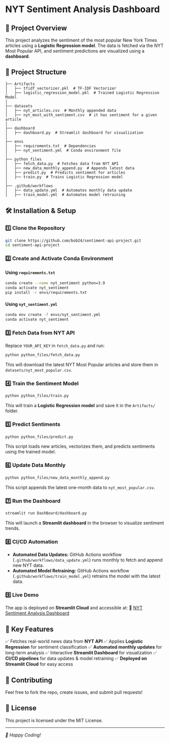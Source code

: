 # NYT Sentiment Analysis Dashboard

## 📌 Project Overview
This project analyzes the sentiment of the most popular New York Times articles using a **Logistic Regression model**. The data is fetched via the NYT Most Popular API, and sentiment predictions are visualized using a **dashboard**.

## 📂 Project Structure
```
├── Artifacts
│   ├── tfidf_vectorizer.pkl  # TF-IDF Vectorizer
│   ├── logistic_regression_model.pkl  # Trained Logistic Regression Model
│
├── datasets
│   ├── nyt_articles.csv  # Monthly appended data
│   ├── nyt_most_with_sentiment.csv  # it has sentiment for a given article
│
├── dashboard
│   ├── dashboard.py  # Streamlit dashboard for visualization
│
├── envs
│   ├── requirements.txt  # Dependencies
│   ├── nyt_sentiment.yml  # Conda environment file
│
├── python_files
│   ├── fetch_data.py  # Fetches data from NYT API
│   ├── new_data_monthly_append.py  # Appends latest data
│   ├── predict.py  # Predicts sentiment for articles
│   ├── train.py  # Trains Logistic Regression model
│
├── .github/workflows
│   ├── data_update.yml  # Automates monthly data update
│   ├── train_model.yml  # Automates model retraining
```

## 🛠 Installation & Setup
### 1️⃣ Clone the Repository
```bash
git clone https://github.com/bob24/sentiment-api-project.git
cd sentiment-api-project
```

### 2️⃣ Create and Activate Conda Environment
#### Using `requirements.txt`
```bash
conda create --name nyt_sentiment python=3.9
conda activate nyt_sentiment
pip install -r envs/requirements.txt
```
#### Using `nyt_sentiment.yml`
```bash
conda env create -f envs/nyt_sentiment.yml
conda activate nyt_sentiment
```

### 3️⃣ Fetch Data from NYT API
Replace `YOUR_API_KEY` in `fetch_data.py` and run:
```bash
python python_files/fetch_data.py
```
This will download the latest NYT Most Popular articles and store them in `datasets/nyt_most_popular.csv`.

### 4️⃣ Train the Sentiment Model
```bash
python python_files/train.py
```
This will train a **Logistic Regression model** and save it in the `Artifacts/` folder.

### 5️⃣ Predict Sentiments
```bash
python python_files/predict.py
```
This script loads new articles, vectorizes them, and predicts sentiments using the trained model.

### 6️⃣ Update Data Monthly
```bash
python python_files/new_data_monthly_append.py
```
This script appends the latest one-month data to `nyt_most_popular.csv`.

### 7️⃣ Run the Dashboard
```bash
streamlit run DashBoard/dashboard.py
```
This will launch a **Streamlit dashboard** in the browser to visualize sentiment trends.

### 8️⃣ CI/CD Automation
- **Automated Data Updates:** GitHub Actions workflow (`.github/workflows/data_update.yml`) runs monthly to fetch and append new NYT data.
- **Automated Model Retraining:** GitHub Actions workflow (`.github/workflows/train_model.yml`) retrains the model with the latest data.

### 9️⃣ Live Demo
The app is deployed on **Streamlit Cloud** and accessible at:
🔗 [NYT Sentiment Analysis Dashboard](https://sentiment-api-project-udyi9crqmnmb4mbf8w78os.streamlit.app/#predicted-sentiment-negative)

## 📌 Key Features
✅ Fetches real-world news data from **NYT API**
✅ Applies **Logistic Regression** for sentiment classification
✅ **Automated monthly updates** for long-term analysis
✅ Interactive **Streamlit Dashboard** for visualization
✅ **CI/CD pipelines** for data updates & model retraining
✅ **Deployed on Streamlit Cloud** for easy access

## 🤝 Contributing
Feel free to fork the repo, create issues, and submit pull requests!

## 📜 License
This project is licensed under the MIT License.

---
_🚀 Happy Coding!_

